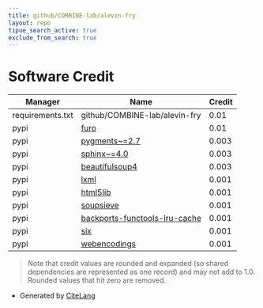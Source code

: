 ```yaml
---
title: github/COMBINE-lab/alevin-fry
layout: repo
tipue_search_active: true
exclude_from_search: true
---
```

# Software Credit

|Manager|Name|Credit|
|-------|----|------|
|requirements.txt|github/COMBINE-lab/alevin-fry|0.01|
|pypi|[furo](https://pradyunsg.me/furo/quickstart)|0.01|
|pypi|[pygments~=2.7](https://pypi.org/project/pygments~=2.7)|0.003|
|pypi|[sphinx~=4.0](https://pypi.org/project/sphinx~=4.0)|0.003|
|pypi|[beautifulsoup4](https://www.crummy.com/software/BeautifulSoup/bs4/)|0.003|
|pypi|[lxml](https://lxml.de/)|0.001|
|pypi|[html5lib](https://github.com/html5lib/html5lib-python)|0.001|
|pypi|[soupsieve](https://facelessuser.github.io/soupsieve/)|0.001|
|pypi|[backports-functools-lru-cache](https://pypi.org/project/backports-functools-lru-cache)|0.001|
|pypi|[six](https://github.com/benjaminp/six)|0.001|
|pypi|[webencodings](https://github.com/SimonSapin/python-webencodings)|0.001|


> Note that credit values are rounded and expanded (so shared dependencies are represented as one record) and may not add to 1.0. Rounded values that hit zero are removed.


- Generated by [CiteLang](https://github.com/vsoch/citelang)
